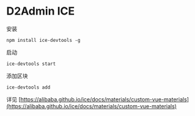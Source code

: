 # D2Admin ICE

安装

```
npm install ice-devtools -g
```

启动

```
ice-devtools start
```

添加区块

```
ice-devtools add
```

详见 [https://alibaba.github.io/ice/docs/materials/custom-vue-materials](https://alibaba.github.io/ice/docs/materials/custom-vue-materials)
